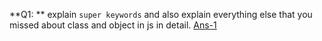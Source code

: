**Q1: ** explain `super keywords` and also explain everything else that you missed about class and object in js in detail. [Ans-1]()
